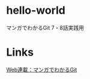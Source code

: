# hello-world
マンガでわかるGit 7・8話実践用

# Links
[Web連載：マンガでわかるGit](https://codeiq.jp/magazine/category/git-ai/)
